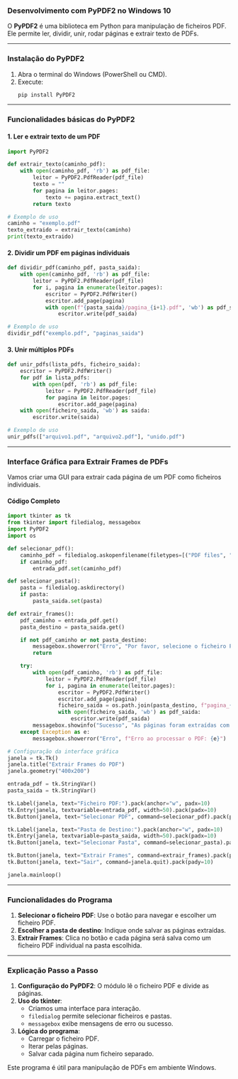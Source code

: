### Desenvolvimento com PyPDF2 no Windows 10

O **PyPDF2** é uma biblioteca em Python para manipulação de ficheiros PDF. Ele permite ler, dividir, unir, rodar páginas e extrair texto de PDFs.

---

### **Instalação do PyPDF2**

1. Abra o terminal do Windows (PowerShell ou CMD).
2. Execute:
   ```bash
   pip install PyPDF2
   ```

---

### **Funcionalidades básicas do PyPDF2**

#### 1. **Ler e extrair texto de um PDF**
```python
import PyPDF2

def extrair_texto(caminho_pdf):
    with open(caminho_pdf, 'rb') as pdf_file:
        leitor = PyPDF2.PdfReader(pdf_file)
        texto = ""
        for pagina in leitor.pages:
            texto += pagina.extract_text()
        return texto

# Exemplo de uso
caminho = "exemplo.pdf"
texto_extraido = extrair_texto(caminho)
print(texto_extraido)
```

#### 2. **Dividir um PDF em páginas individuais**
```python
def dividir_pdf(caminho_pdf, pasta_saida):
    with open(caminho_pdf, 'rb') as pdf_file:
        leitor = PyPDF2.PdfReader(pdf_file)
        for i, pagina in enumerate(leitor.pages):
            escritor = PyPDF2.PdfWriter()
            escritor.add_page(pagina)
            with open(f"{pasta_saida}/pagina_{i+1}.pdf", 'wb') as pdf_saida:
                escritor.write(pdf_saida)

# Exemplo de uso
dividir_pdf("exemplo.pdf", "paginas_saida")
```

#### 3. **Unir múltiplos PDFs**
```python
def unir_pdfs(lista_pdfs, ficheiro_saida):
    escritor = PyPDF2.PdfWriter()
    for pdf in lista_pdfs:
        with open(pdf, 'rb') as pdf_file:
            leitor = PyPDF2.PdfReader(pdf_file)
            for pagina in leitor.pages:
                escritor.add_page(pagina)
    with open(ficheiro_saida, 'wb') as saida:
        escritor.write(saida)

# Exemplo de uso
unir_pdfs(["arquivo1.pdf", "arquivo2.pdf"], "unido.pdf")
```

---

### **Interface Gráfica para Extrair Frames de PDFs**
Vamos criar uma GUI para extrair cada página de um PDF como ficheiros individuais.

#### **Código Completo**
```python
import tkinter as tk
from tkinter import filedialog, messagebox
import PyPDF2
import os

def selecionar_pdf():
    caminho_pdf = filedialog.askopenfilename(filetypes=[("PDF files", "*.pdf")])
    if caminho_pdf:
        entrada_pdf.set(caminho_pdf)

def selecionar_pasta():
    pasta = filedialog.askdirectory()
    if pasta:
        pasta_saida.set(pasta)

def extrair_frames():
    pdf_caminho = entrada_pdf.get()
    pasta_destino = pasta_saida.get()

    if not pdf_caminho or not pasta_destino:
        messagebox.showerror("Erro", "Por favor, selecione o ficheiro PDF e a pasta de destino.")
        return

    try:
        with open(pdf_caminho, 'rb') as pdf_file:
            leitor = PyPDF2.PdfReader(pdf_file)
            for i, pagina in enumerate(leitor.pages):
                escritor = PyPDF2.PdfWriter()
                escritor.add_page(pagina)
                ficheiro_saida = os.path.join(pasta_destino, f"pagina_{i+1}.pdf")
                with open(ficheiro_saida, 'wb') as pdf_saida:
                    escritor.write(pdf_saida)
        messagebox.showinfo("Sucesso", "As páginas foram extraídas com sucesso.")
    except Exception as e:
        messagebox.showerror("Erro", f"Erro ao processar o PDF: {e}")

# Configuração da interface gráfica
janela = tk.Tk()
janela.title("Extrair Frames do PDF")
janela.geometry("400x200")

entrada_pdf = tk.StringVar()
pasta_saida = tk.StringVar()

tk.Label(janela, text="Ficheiro PDF:").pack(anchor="w", padx=10)
tk.Entry(janela, textvariable=entrada_pdf, width=50).pack(padx=10)
tk.Button(janela, text="Selecionar PDF", command=selecionar_pdf).pack(pady=5)

tk.Label(janela, text="Pasta de Destino:").pack(anchor="w", padx=10)
tk.Entry(janela, textvariable=pasta_saida, width=50).pack(padx=10)
tk.Button(janela, text="Selecionar Pasta", command=selecionar_pasta).pack(pady=5)

tk.Button(janela, text="Extrair Frames", command=extrair_frames).pack(pady=10)
tk.Button(janela, text="Sair", command=janela.quit).pack(pady=10)

janela.mainloop()
```

---

### **Funcionalidades do Programa**

1. **Selecionar o ficheiro PDF**: Use o botão para navegar e escolher um ficheiro PDF.
2. **Escolher a pasta de destino**: Indique onde salvar as páginas extraídas.
3. **Extrair Frames**: Clica no botão e cada página será salva como um ficheiro PDF individual na pasta escolhida.

---

### **Explicação Passo a Passo**

1. **Configuração do PyPDF2**: O módulo lê o ficheiro PDF e divide as páginas.
2. **Uso do tkinter**: 
   - Criamos uma interface para interação.
   - `filedialog` permite selecionar ficheiros e pastas.
   - `messagebox` exibe mensagens de erro ou sucesso.
3. **Lógica do programa**:
   - Carregar o ficheiro PDF.
   - Iterar pelas páginas.
   - Salvar cada página num ficheiro separado.

Este programa é útil para manipulação de PDFs em ambiente Windows.
